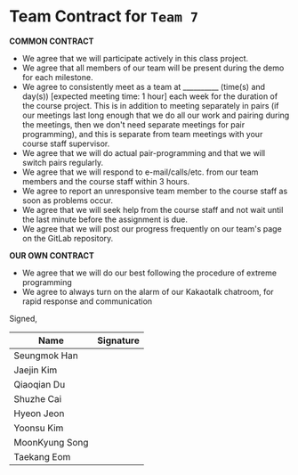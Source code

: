Team Contract for ``Team 7``
====================================

**COMMON CONTRACT**
- We agree that we will participate actively in this class project.
- We agree that all members of our team will be present during the demo for each milestone.
- We agree to consistently meet as a team at __________ (time(s) and day(s)) [expected meeting time: 1 hour] each week for the duration of the course project. 
  This is in addition to meeting separately in pairs (if our meetings last long enough that we do all our work and pairing during the meetings, then 
  we don't need separate meetings for pair programming), and this is separate from team meetings with your course staff supervisor.
- We agree that we will do actual pair-programming and that we will switch pairs regularly.
- We agree that we will respond to e-mail/calls/etc. from our team members and the course staff within 3 hours.
- We agree to report an unresponsive team member to the course staff as soon as problems occur.
- We agree that we will seek help from the course staff and not wait until the last minute before the assignment is due.
- We agree that we will post our progress frequently on our team's page on the GitLab repository.

**OUR OWN CONTRACT**
- We agree that we will do our best following the procedure of extreme programming
- We agree to always turn on the alarm of our Kakaotalk chatroom, for rapid response and communication

Signed,

| Name  | Signature |
| ----  | --------- |
| Seungmok Han |           |
| Jaejin Kim |           |
| Qiaoqian Du |           |
| Shuzhe Cai   |           |
| Hyeon Jeon |             |
| Yoonsu Kim |             |
| MoonKyung Song |           |
| Taekang Eom |            |
